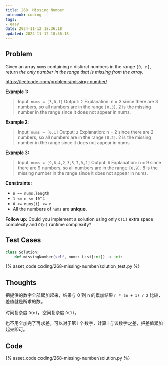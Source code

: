 ```yaml
---
title: 268. Missing Number
notebook: coding
tags:
- easy
date: 2024-11-12 18:36:18
updated: 2024-11-12 18:36:18
---
```

## Problem

Given an array `nums` containing `n` distinct numbers in the range `[0, n]`, return _the only number in the range that is missing from the array._

<https://leetcode.com/problems/missing-number/>

**Example 1:**

> Input: `nums = [3,0,1]`
> Output: `2`
> Explanation: n = 3 since there are 3 numbers, so all numbers are in the range `[0,3]`. 2 is the missing number in the range since it does not appear in nums.

**Example 2:**

> Input: `nums = [0,1]`
> Output: `2`
> Explanation: n = 2 since there are 2 numbers, so all numbers are in the range `[0,2]`. 2 is the missing number in the range since it does not appear in nums.

**Example 3:**

> Input: `nums = [9,6,4,2,3,5,7,0,1]`
> Output: `8`
> Explanation: n = 9 since there are 9 numbers, so all numbers are in the range `[0,9]`. 8 is the missing number in the range since it does not appear in nums.

**Constraints:**

- `n == nums.length`
- `1 <= n <= 10^4`
- `0 <= nums[i] <= n`
- All the numbers of `nums` are **unique**.

**Follow up:** Could you implement a solution using only `O(1)` extra space complexity and `O(n)` runtime complexity?

## Test Cases

``` python
class Solution:
    def missingNumber(self, nums: List[int]) -> int:
```

{% asset_code coding/268-missing-number/solution_test.py %}

## Thoughts

把提供的数字全部累加起来，结果与 0 到 n 的累加结果 `n * (n + 1) / 2` 比较，差值就是所求的数。

时间复杂度 `O(n)`，空间复杂度 `O(1)`。

也不用全加完了再求差，可以对于第 i 个数字，计算 i 与该数字之差，把差值累加起来即可。

## Code

{% asset_code coding/268-missing-number/solution.py %}

